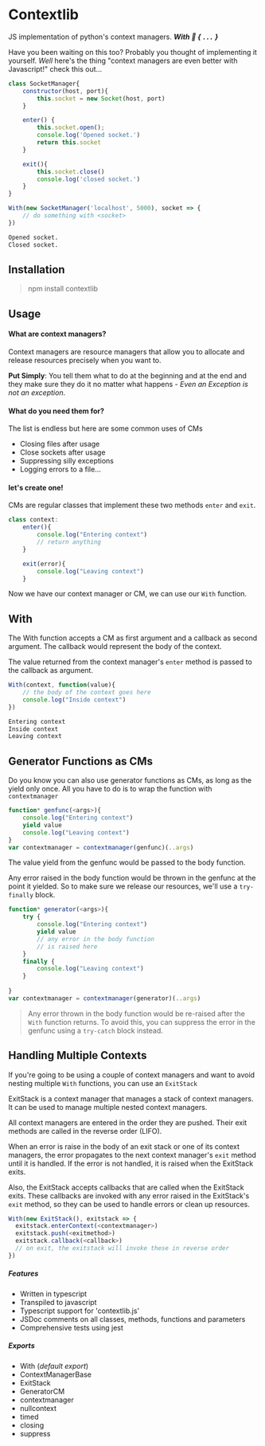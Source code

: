 # Contextlib
JS implementation of python's context managers. **_With 💙 { `...` }_**

Have you been waiting on this too? Probably you thought of implementing it yourself.
_Well_ here's the thing "context managers are even better with Javascript!" check this out...

```js
class SocketManager{
    constructor(host, port){
        this.socket = new Socket(host, port)
    }

    enter() {
        this.socket.open();
        console.log('Opened socket.')
        return this.socket
    }

    exit(){
        this.socket.close()
        console.log('closed socket.')
    }
}

With(new SocketManager('localhost', 5000), socket => {
    // do something with <socket>
})
```
```bash
Opened socket.
Closed socket.
```

Installation
------------
> npm install contextlib


Usage
-----
#### What are context managers?
Context managers are resource managers that allow you to allocate and release resources precisely when you want to.

**Put Simply**: You tell them what to do at the beginning and at the end and they make sure they do it no matter what happens - _Even an Exception is not an exception_.

#### What do you need them for?
The list is endless but here are some common uses of CMs

+ Closing files after usage
+ Close sockets after usage
+ Suppressing silly exceptions
+ Logging errors to a file...

#### let's create one!
CMs are regular classes that implement these two methods `enter` and `exit`.
```js
class context:
    enter(){
        console.log("Entering context")
        // return anything
    }

    exit(error){
        console.log("Leaving context")
    }
```
Now we have our context manager or CM, we can use our `With` function.

With
----
The With function accepts a CM as first argument and a callback as second argument. The callback would represent the body of the context.

The value returned from the context manager's `enter` method is passed to the callback as argument.


```js
With(context, function(value){
    // the body of the context goes here
    console.log("Inside context")
})
```
```bash
Entering context
Inside context
Leaving context
```
Generator Functions as CMs
----------------------------
Do you know you can also use generator functions as CMs, as long as the yield only once.
All you have to do is to wrap the function with `contextmanager`
```js
function* genfunc(<args>){
    console.log("Entering context")
    yield value
    console.log("Leaving context")
}
var contextmanager = contextmanager(genfunc)(..args)
```
The value yield from the genfunc would
be passed to the body function.

Any error raised in the body function would be thrown in the genfunc at the point it yielded.
So to make sure we release our resources, we'll use a `try-finally` block.
```js
function* generator(<args>){
    try {
        console.log("Entering context")
        yield value
        // any error in the body function
        // is raised here
    }
    finally {
        console.log("Leaving context")
    }
    
}
var contextmanager = contextmanager(generator)(..args)
```
> Any error thrown in the body function would be re-raised after the `With` function returns. To avoid this, you can suppress the error in the genfunc using a `try-catch` block instead.

Handling Multiple Contexts
--------------------------
If you're going to be using a couple of context managers and want to avoid nesting multiple `With` functions,
you can use an `ExitStack`

ExitStack is a context manager that manages a stack of context managers.
It can be used to manage multiple nested context managers.

All context managers are entered in the order they are pushed.
Their exit methods are called in the reverse order (LIFO).

When an error is raise in the body of an exit stack or one of its context managers,
the error propagates to the next context manager's `exit` method until it is handled.
If the error is not handled, it is raised when the ExitStack exits.

Also, the ExitStack accepts callbacks that are called when the ExitStack exits.
These callbacks are invoked with any error raised in the ExitStack's `exit` method,
so they can be used to handle errors or clean up resources.

```js
With(new ExitStack(), exitstack => {
  exitstack.enterContext(<contextmanager>)
  exitstack.push(<exitmethod>)
  exitstack.callback(<callback>)
  // on exit, the exitstack will invoke these in reverse order
})
```

##### Features
+ Written in typescript
+ Transpiled to javascript
+ Typescript support for 'contextlib.js'
+ JSDoc comments on all classes, methods, functions and parameters
+ Comprehensive tests using jest

##### Exports
+ With (_default export_)
+ ContextManagerBase
+ ExitStack
+ GeneratorCM
+ contextmanager
+ nullcontext
+ timed
+ closing
+ suppress

